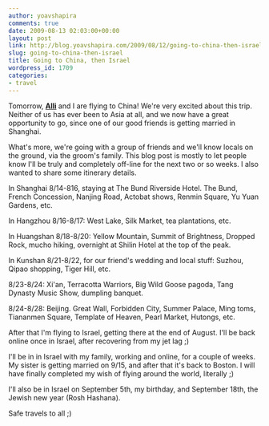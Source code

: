 ```yaml
---
author: yoavshapira
comments: true
date: 2009-08-13 02:03:00+00:00
layout: post
link: http://blog.yoavshapira.com/2009/08/12/going-to-china-then-israel/
slug: going-to-china-then-israel
title: Going to China, then Israel
wordpress_id: 1709
categories:
- travel
---
```


Tomorrow, **[Alli](http://allisonshapira.com)** and I are flying to China!  We're very excited about this trip.  Neither of us has ever been to Asia at all, and we now have a great opportunity to go, since one of our good friends is getting married in Shanghai.

  


What's more, we're going with a group of friends and we'll know locals on the ground, via the groom's family.  This blog post is mostly to let people know I'll be truly and completely off-line for the next two or so weeks.  I also wanted to share some itinerary details.

  


In Shanghai 8/14-816, staying at The Bund Riverside Hotel.  The Bund, French Concession, Nanjing Road, Actobat shows, Renmin Square, Yu Yuan Gardens, etc.

  


In Hangzhou 8/16-8/17: West Lake, Silk Market, tea plantations, etc.

  


In Huangshan 8/18-8/20: Yellow Mountain, Summit of Brightness, Dropped Rock, mucho hiking, overnight at Shilin Hotel at the top of the peak.

  


In Kunshan 8/21-8/22, for our friend's wedding and local stuff: Suzhou, Qipao shopping, Tiger Hill, etc.

  


8/23-8/24: Xi'an, Terracotta Warriors, Big Wild Goose pagoda, Tang Dynasty Music Show, dumpling banquet.

  


8/24-8/28: Beijing.  Great Wall, Forbidden City, Summer Palace, Ming toms, Tiananmen Square, Template of Heaven, Pearl Market, Hutongs, etc.

  


After that I'm flying to Israel, getting there at the end of August.  I'll be back online once in Israel, after recovering from my jet lag ;)

  


I'll be in in Israel with my family, working and online, for a couple of weeks.  My sister is getting married on 9/15, and after that it's back to Boston.  I will have finally completed my wish of flying around the world, literally ;)

  


I'll also be in Israel on September 5th, my birthday, and September 18th, the Jewish new year (Rosh Hashana).

  


Safe travels to all ;)

  

